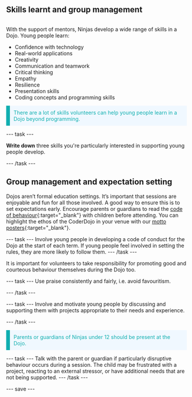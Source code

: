 ## Skills learnt and group management

<div style="display: flex; flex-wrap: wrap">
<div style="flex-basis: 200px; flex-grow: 1; margin-right: 15px;">


With the support of mentors, Ninjas develop a wide range of skills in a Dojo. Young people learn:

+ Confidence with technology
+ Real-world applications
+ Creativity
+ Communication and teamwork
+ Critical thinking
+ Empathy
+ Resilience
+ Presentation skills
+ Coding concepts and programming skills


<p style="border-left: solid; border-width:10px; border-color: #0faeb0; background-color: aliceblue; padding: 10px;">
<span style="color: #0faeb0">There are a lot of skills volunteers can help young people learn in a Dojo beyond programming. 
</p>

--- task ---

**Write down** three skills you're particularly interested in supporting young people develop.

--- /task ---

## Group management and expectation setting
Dojos aren’t formal education settings. It’s important that sessions are enjoyable and fun for all those involved. A good way to ensure this is to set expectations early. Encourage parents or guardians to read the [code of behaviour](https://help.coderdojo.com/cdkb/s/article/Code-of-Behaviour-volunteers){:target="_blank"} with children before attending. You can highlight the ethos of the CoderDojo in your venue with our [motto posters](https://help.coderdojo.com/cdkb/s/article/Dojo-Motto-Posters){:target="_blank"}.

--- task --- Involve young people in developing a code of conduct for the Dojo at the start of each term. If young people feel involved in setting the rules, they are more likely to follow them. --- /task ---

It is important for volunteers to take responsibility for promoting good and courteous behaviour themselves during the Dojo too.

--- task --- Use praise consistently and fairly, i.e. avoid favouritism.

--- /task ---

--- task --- Involve and motivate young people by discussing and supporting them with projects appropriate to their needs and experience.

--- /task ---

<p style="border-left: solid; border-width:10px; border-color: #0faeb0; background-color: aliceblue; padding: 10px;">
<span style="color: #0faeb0">Parents or guardians of Ninjas under 12 should be present at the Dojo. 
</p>

--- task --- Talk with the parent or guardian if particularly disruptive behaviour occurs during a session. The child may be frustrated with a project, reacting to an external stressor, or have additional needs that are not being supported. --- /task ---


--- save ---
